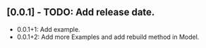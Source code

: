 ## [0.0.1] - TODO: Add release date.

* 0.0.1+1: Add example.
* 0.0.1+2: Add more Examples and add rebuild method in Model.
